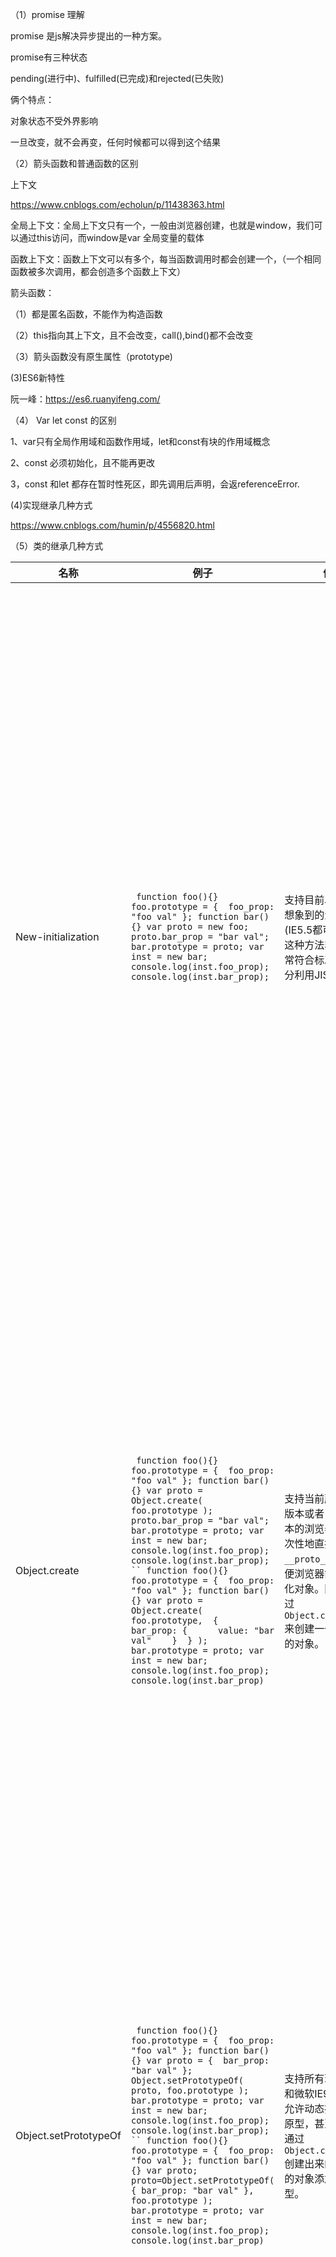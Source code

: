 （1）promise 理解

promise 是js解决异步提出的一种方案。

promise有三种状态

pending(进行中)、fulfilled(已完成)和rejected(已失败)

俩个特点：

对象状态不受外界影响

一旦改变，就不会再变，任何时候都可以得到这个结果

（2）箭头函数和普通函数的区别 

上下文

https://www.cnblogs.com/echolun/p/11438363.html

全局上下文：全局上下文只有一个，一般由浏览器创建，也就是window，我们可以通过this访问，而window是var 全局变量的载体

函数上下文：函数上下文可以有多个，每当函数调用时都会创建一个，（一个相同函数被多次调用，都会创造多个函数上下文）

箭头函数：

 （1）都是匿名函数，不能作为构造函数

（2）this指向其上下文，且不会改变，call(),bind()都不会改变

（3）箭头函数没有原生属性（prototype)

(3)ES6新特性 

阮一峰：https://es6.ruanyifeng.com/

（4） Var let const 的区别 

1、var只有全局作用域和函数作用域，let和const有块的作用域概念

2、const 必须初始化，且不能再更改

3，const 和let 都存在暂时性死区，即先调用后声明，会返referenceError.

(4)实现继承几种方式

https://www.cnblogs.com/humin/p/4556820.html

（5）类的继承几种方式

| 名称                  | 例子                                                         | 优势                                                         | 缺陷                                                         |
| --------------------- | ------------------------------------------------------------ | ------------------------------------------------------------ | ------------------------------------------------------------ |
| New-initialization    | ` function foo(){} foo.prototype = {  foo_prop: "foo val" }; function bar(){} var proto = new foo; proto.bar_prop = "bar val"; bar.prototype = proto; var inst = new bar; console.log(inst.foo_prop); console.log(inst.bar_prop);` | 支持目前以及所有可想象到的浏览器(IE5.5都可以使用). 这种方法非常快，非常符合标准，并且充分利用JIST优化。 | 为使用此方法，这个问题中的函数必须要被初始化。 在这个初始化过程中，构造可以存储一个唯一的信息，并强制在每个对象中生成。但是，这个一次性生成的独特信息，可能会带来潜在的问题。另外，构造函数的初始化，可能会给生成对象带来并不想要的方法。 然而，如果你只在自己的代码中使用，你也清楚（或有通过注释等写明）各段代码在做什么，这些在大体上都根本不是问题（事实上，还常常是有益处的）。 |
| Object.create         | ` function foo(){} foo.prototype = {  foo_prop: "foo val" }; function bar(){} var proto = Object.create(  foo.prototype ); proto.bar_prop = "bar val"; bar.prototype = proto; var inst = new bar; console.log(inst.foo_prop); console.log(inst.bar_prop); `` function foo(){} foo.prototype = {  foo_prop: "foo val" }; function bar(){} var proto = Object.create(  foo.prototype,  {    bar_prop: {      value: "bar val"    }  } ); bar.prototype = proto; var inst = new bar; console.log(inst.foo_prop); console.log(inst.bar_prop)` | 支持当前所有非微软版本或者 IE9 以上版本的浏览器。允许一次性地直接设置 `__proto__` 属性，以便浏览器能更好地优化对象。同时允许通过 `Object.create(null) `来创建一个没有原型的对象。 | 不支持 IE8 以下的版本。然而，随着微软不再对系统中运行的旧版本浏览器提供支持，这将不是在大多数应用中的主要问题。 另外，这个慢对象初始化在使用第二个参数的时候有可能成为一个性能黑洞，因为每个对象的描述符属性都有自己的描述对象。当以对象的格式处理成百上千的对象描述的时候，可能会造成严重的性能问题。 |
| Object.setPrototypeOf | ` function foo(){} foo.prototype = {  foo_prop: "foo val" }; function bar(){} var proto = {  bar_prop: "bar val" }; Object.setPrototypeOf(  proto, foo.prototype ); bar.prototype = proto; var inst = new bar; console.log(inst.foo_prop); console.log(inst.bar_prop); `` function foo(){} foo.prototype = {  foo_prop: "foo val" }; function bar(){} var proto; proto=Object.setPrototypeOf(  { bar_prop: "bar val" },  foo.prototype ); bar.prototype = proto; var inst = new bar; console.log(inst.foo_prop); console.log(inst.bar_prop)` | 支持所有现代浏览器和微软IE9+浏览器。允许动态操作对象的原型，甚至能强制给通过 `Object.create(null) `创建出来的没有原型的对象添加一个原型。 | 这个方式表现并不好，应该被弃用。如果你在生产环境中使用这个方法，那么快速运行 Javascript 就是不可能的，因为许多浏览器优化了原型，尝试在调用实例之前猜测方法在内存中的位置，但是动态设置原型干扰了所有的优化，甚至可能使浏览器为了运行成功，使用完全未经优化的代码进行重编译。 不支持 IE8 及以下的浏览器版本。 |
| __proto__             | ` function foo(){} foo.prototype = {  foo_prop: "foo val" }; function bar(){} var proto = {  bar_prop: "bar val",  __proto__: foo.prototype }; bar.prototype = proto; var inst = new bar; console.log(inst.foo_prop); console.log(inst.bar_prop); `` var inst = {  __proto__: {    bar_prop: "bar val",    __proto__: {      foo_prop: "foo val",      __proto__: Object.prototype    }  } }; console.log(inst.foo_prop); console.log(inst.bar_prop)` | 支持所有现代非微软版本以及 IE11 以上版本的浏览器。将 `__proto__` 设置为非对象的值会静默失败，并不会抛出错误。 | 应该完全将其抛弃因为这个行为完全不具备性能可言。 如果你在生产环境中使用这个方法，那么快速运行 Javascript 就是不可能的，因为许多浏览器优化了原型，尝试在调用实例之前猜测方法在内存中的位置，但是动态设置原型干扰了所有的优化，甚至可能使浏览器为了运行成功，使用完全未经优化的代码进行重编译。不支持 IE10 及以下的浏览器版本。 |

(6). Null 和 undefined 的区别 

相同：都会被if判断false

不同：Number(null) // 0   Number(undefined)  NaN

null:表示一个值被定义了，但是该值为空

1、做为一个函数参数时，表明这个参数不是对象

2、作为对象原型链的终点 （Object.getPrototypeOf(Object.prototype)）

3、定义一个值是null 是合理的，定义一个值为undefined是不合理的

undefined:表示缺少值，此处该有值但还未被定义。

1、变量声明了还没有赋值

2、一个函数未被传递的参数

3、函数没有return 默认返回undefined

4、对象没有赋值的属性为undefined

(7) Call bind apply的区别 

https://www.cnblogs.com/cosiray/p/4512969.html

this.obj.getX.apply(dataObj,[arg1,arg2])

this.obj.getX.call(dataObj,arg1,arg2)

this.obj.getX.bind(dataOb)(arg1,arg2)

(8) [前端]()缓存的理解 或者 [前端]()数据持久化的理解 

https://juejin.cn/post/6844903561894035463#heading-18

session的概念：session依然是基于cookie，在cookie中保留一个sessionid,这个sessionid就像密码薄，真正的数据由服务器端保存

当用户再次访问该系统其他页面时。就会在cookie带着用户登录的sessionid，这样服务器就可以知道访问的用户

<b>持久化存储</b>

在HTML里面`js文件`里面的变量或对象，每当网页刷新的时候，就会死掉，又重新生成，虽然还是那个`a`，但是刷新后已经是另一块内存了。既然它也没变，我们为什么不把它一直保留着呢，即使刷新了`a`还是那个`a`，也就是持久化存储的意义。以前使用`Cookie`做这个功能，不过`Cookie`每次发请求会把Cookie里面的所有东西都带着去服务器，加重内存的负担，而且请求响应时间长，所以`html5`给了一个新的API `localStorage`

localStorage:

方法:

```
//1. 添加键、值
localStorage.setItem('a', '...')
//2. 获得键、值
localStorage。getItem('a')
//3.清空localStorage
localStorage.clear()
```

第二个参数是json字符串形式

cookie相关

https://segmentfault.com/a/1190000004556040

1. Cookie的特点
   - 服务器通过 Set-Cookie 头给客户端一串字符串
   - 客户端每次访问相同域名的网页时，必须带上这段字符串
   - 客户端要在一段时间内保存这个Cookie
   - Cookie 默认在用户关闭页面后就失效，后台代码可以任意设置 Cookie 的过期时间。比如max-age和后面要讲的`Expires`
   - [大小大概在 4kb 以内](https://stackoverflow.com/questions/640938/what-is-the-maximum-size-of-a-web-browsers-cookies-key)
2. Session的特点
   - 将 SessionID（随机数）通过 Cookie 发给客户端
   - 客户端访问服务器时，服务器读取 SessionID
   - 服务器有一块内存（哈希表）保存了所有 session
   - 通过 SessionID 我们可以得到对应用户的隐私信息，如 id、email
   - 这块内存（哈希表）就是服务器上的所有 session
3. LocalStorage的特点
   - LocalStorage 跟 HTTP 无关
   - 也就是说发送任何请求都不会带上 LocalStorage 的值
   - 只有相同域名的页面才能互相读取 LocalStorage（没有同源那么严格）
   - 每个域名 localStorage 最大存储量为 5Mb 左右（每个浏览器不一样）
   - 常用场景：记录有没有提示过用户（没有用的信息，不能记录密码等敏感信息）
   - LocalStorage 永久有效，除非用户清理缓存

http缓存技术

Cache-Control:

``` javascript
 if (path === '/css/default.css'){
    let string = fs.readFileSync('./css/default.css', 'utf8')
    response.setHeader('Content-Type', 'text/css;charset=utf-8')
    response.setHeader('Cache-Control', 'max-age=1000000')
    response.write(string)
    response.end()
  }
```

通过 max-age 设置缓存有效时间

Expires的英文是到期的意思，很明显与缓存的技术相关。

Expires和本地时间有关。当max-age和Expires共存时，max-age优先度高

ETag：MD5http资源管理的应用

这个响应符时特定的资源版本标记符

如果给定url的资源更改，一定会生成新的Etag符，比较etags能快速确定此资源是否变化，但也可能被跟踪服务器永久存留

HTTP **304** 说明无需再次传输请求的内容，也就是说可以使用缓存的内容。这通常是在一些安全的方法（[safe](https://developer.mozilla.org/zh-CN/docs/Glossary/safe)），例如[`GET`](https://developer.mozilla.org/zh-CN/docs/Web/HTTP/Methods/GET) 或[`HEAD`](https://developer.mozilla.org/zh-CN/docs/Web/HTTP/Methods/HEAD) 或在请求中附带了头部信息： [`If-None-Match`](https://developer.mozilla.org/zh-CN/docs/Web/HTTP/Headers/If-None-Match)或[`If-Modified-Since`](https://developer.mozilla.org/zh-CN/docs/Web/HTTP/Headers/If-Modified-Since)。

Cookie和Session的区别

1. Cookie是存放在浏览器端的数据，每次都随请求发送给 Server。存储`cookie`是浏览器提供的功能。`cookie` 其实是存储在浏览器中的纯文本，浏览器的安装目录下会专门有一个 cookie 文件夹来存放各个域下设置的`cookie`。
2. 而Session是存放在服务器端的内存中，其 Session ID 是通过 Cookie 发送给客户端的，这个Session ID每次都随请求发送给 Server。

Cookie 和 LocalStorage 的区别

1. `Set-Cookie`之后，用户的每次访问服务器，请求里面都会带着`Cookie`到服务器上，与HTTP有关，而`LocalStorage`不用发到服务器端，它是存储在浏览器里面的，与HTTP无关，是浏览器的属性，`window.localStorage`。
2. `Cookie`一般比较小，大约4k左右，而`LocalStorage`大约能用5M
3. `Cookie`默认会在用户关闭页面后失效，不过后端可以设置保存时间，而`LocalStorage`永久有效，除非用户手动清理。

LocalStorage 和 SessionStorage 的区别

1. `LocalStorage`永久有效，除非用户手动清理`localStorage.clear()`。不会自动过期
2. 但是SessionStorage在会话结束后就会失效，也就是用户关闭了页面，就失效了。会自动过期

Cookie 如何设置过期时间？如何删除 Cookie？

1. 设置过期时间：`Set-Cookie: <cookie-name>=<cookie-value>; Expires=<date>`

   data`是格林威治时间，响应头里里面应该这么写代码

   ```
   response.setHeader('Expires', 'Fri, 09 Feb 2018 11:29:48 GMT')
   复制代码
   ```

   也就是说Cookie在格林威治时间的2018年2月9号的11点29分48秒失效。

2. 设置cookie过期时间小于当前时间，那么就会删除该cookie。

```
function deleteCookie(name) {
  document.cookie = name + '=;  expires=Thu, 01 Jan 1970 00:00:01 GMT;'
}
复制代码
```

Cache-Control: max-age=1000 缓存 与 ETag 的「缓存」有什么区别？

1. `Cache-Control: max-age=1000`的缓存 是直接不发请求的，1000秒内相同URL的用户请求资源的时候，不会再去发请求访问服务器了，直接从本地内存的缓存里面获取
2. `ETag`的缓存是不管怎么样都要发起请求，第二次访问的是时候会多一个请求头`If-None-Match : md5值`，如果两次请求之间的MD5值相同就不会去下载新的文件，响应体是第一次下载的；如果MD5值变了，就要去下载新的文件。


（9）防抖和节流 

https://www.jianshu.com/p/c8b86b09daf0

vue 防抖节流未掌握，原因不明，dome不出来

（10）闭包 

https://blog.csdn.net/weixin_43586120/article/details/89456183

闭包的特点

1、让外部访问函数内部变量成为可能；

2、局部变量会常驻内存里

3、可以避免使用全局变量，防止变量污染

4、会造成内存泄露

应用场景：闭包找到的是统一地址的父级函数变量最终值

1、实例化

```js
function makeSizer(size) {
  return function() {
    document.body.style.fontSize = size + 'px';
  };
}

var size12 = makeSizer(12);
var size14 = makeSizer(14);
var size16 = makeSizer(16);
```

2、用闭包模拟私有方法

```js
var Counter = (function() {
  var privateCounter = 0;
  function changeBy(val) {
    privateCounter += val;
  }
  return {
    increment: function() {
      changeBy(1);
    },
    decrement: function() {
      changeBy(-1);
    },
    value: function() {
      return privateCounter;
    }
  }   
})();

console.log(Counter.value()); /* logs 0 */
Counter.increment();
Counter.increment();
console.log(Counter.value()); /* logs 2 */
Counter.decrement();
console.log(Counter.value()); /* logs 1 */
```



https://developer.mozilla.org/zh-CN/docs/Web/JavaScript/Closures

（11）数组去重 

俩种思路

1、双循环

2.利用语法自身键不可重复性
其他的都是用了语言不通的api,算不上单独的一种方法，比如indexOf 和includes 两层循环 都是同一类

https://segmentfault.com/a/1190000016418021

12、深度拷贝

浅拷贝，深拷贝区别，有没有分配新的内存

1array.slice(start，end)，

2、array.concat(array1，array2，....) 只有一个参数

3、copyof()

4、JSON.parse(JSON.stringify(array))

13、原型链

什么是原型链：

​    每个对象都可以有一个原型_proto_，这个原型还可以有它自己的原型，以此类推，形成一个原型链。查找特定属性的时候，我们先去这个对象里去找，如果没有的话就去它的原型对象里面去，如果还是没有的话再去向原型对象的原型对象里去寻找...... 这个操作被委托在整个原型链上，这个就是我们说的原型链了。

https://www.cnblogs.com/xfcao/p/10029731.html

搞清楚构造函数，原型和实例的关系

**1、****构造函数、原型和实例之间的关系**

​    ①+Object

![img](https://images2015.cnblogs.com/blog/918547/201606/918547-20160627093029781-1671268020.png)

　　 ②+Function+Object+Array

　　![img](https://images2015.cnblogs.com/blog/918547/201606/918547-20160627093126312-157612390.png)



![img](https://upload-images.jianshu.io/upload_images/15932532-cb246befed007789.png?imageMogr2/auto-orient/strip|imageView2/2/w/638)







每一个实例都有_proto_  每一个构造函数都有prototype 这俩个都指向原型对象，而原型对象也会有原型对象，直到proto指向null。

原型对象prototype里面有一个constructor属性，该属性指向原型对象所属的构造函数

14、require和import

https://www.jianshu.com/p/f1e54dde30c8

**`require`** 是赋值过程，其实`require`的结果就是对象、数字、字符串、函数等，再把结果赋值给某个变量。它是普通的值拷贝传递。
 **`import`** 是解构过程。使用`import`导入模块的属性或者方法是引用传递。且`import`是`read-only`的，值是单向传递的。`default`是ES6 模块化所独有的关键字，`export default {}` 输出默认的接口对象，如果没有命名，则在`import`时可以自定义一个名称用来关联这个对象

